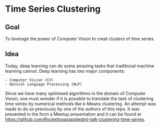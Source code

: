 # Time Series Clustering

## Goal

To leverage the power of Computer Vision to creat clusters of time series. 

## Idea

Today, deep learning can do some amazing tasks that traditional machine learning cannot. Deep learning has two major components: 

	- Computer Vision (CV)
	- Natural Language Processing (NLP)

Since we have many optimised algorithms in the domain of Computer Vision, one must wonder if it is possible to translate the task of clustering time series by numerical methods like k-Means clustering. An attempt was made to do so previously by one of the authors of this repo. It was presented in the form a Meetup presentation and it can be found at https://github.com/Rocketloop/appliedml-talk-clustering-time-series. 
